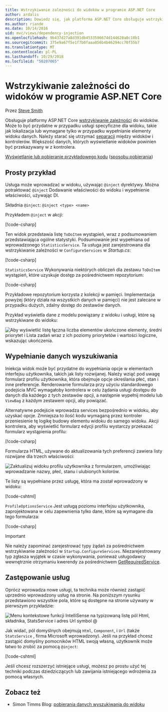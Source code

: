 ```yaml
---
title: Wstrzykiwanie zależności do widoków w programie ASP.NET Core
author: ardalis
description: Dowiedz się, jak platforma ASP.NET Core obsługuje wstrzykiwanie zależności do widoków MVC.
ms.author: riande
ms.date: 10/14/2016
uid: mvc/views/dependency-injection
ms.openlocfilehash: 9b437d27a8d391db4533596674d144628a0c10b1
ms.sourcegitcommit: 375e9a67f5e1f7b0faaa056b4b46294cc70f55b7
ms.translationtype: MT
ms.contentlocale: pl-PL
ms.lasthandoff: 10/29/2018
ms.locfileid: "50207065"
---
```

# <a name="dependency-injection-into-views-in-aspnet-core"></a>Wstrzykiwanie zależności do widoków w programie ASP.NET Core

Przez [Steve Smith](https://ardalis.com/)

Obsługuje platformy ASP.NET Core [wstrzykiwanie zależności](xref:fundamentals/dependency-injection) do widoków. Może to być przydatne w przypadku usługi specyficzne dla widoku, takie jak lokalizacja lub wymagane tylko w przypadku wypełnianie elementy widoku danych. Należy starać się utrzymać [separacji](http://deviq.com/separation-of-concerns/) między widoków i kontrolerów. Większość danych, których wyświetlanie widoków powinien być przekazywany w z kontrolera.

[Wyświetlanie lub pobieranie przykładowego kodu](https://github.com/aspnet/Docs/tree/master/aspnetcore/mvc/views/dependency-injection/sample) ([sposobu pobierania](xref:index#how-to-download-a-sample))

## <a name="a-simple-example"></a>Prosty przykład

Usługa może wprowadzać w widoku, używając `@inject` dyrektywy. Można potraktować `@inject` Dodawanie właściwości do widoku i wypełnienie właściwości, używając DI.

Składnia `@inject`: `@inject <type> <name>`

Przykładem `@inject` w akcji:

[!code-csharp[](../../mvc/views/dependency-injection/sample/src/ViewInjectSample/Views/ToDo/Index.cshtml?highlight=4,5,15,16,17)]

Ten widok przedstawia listę `ToDoItem` wystąpień, wraz z podsumowaniem przedstawiająca ogólne statystyki. Podsumowanie jest wypełniana od wprowadzonego `StatisticsService`. Ta usługa jest zarejestrowana dla wstrzykiwanie zależności w `ConfigureServices` w *Startup.cs*:

[!code-csharp[](../../mvc/views/dependency-injection/sample/src/ViewInjectSample/Startup.cs?highlight=6,7&range=15-22)]

`StatisticsService` Wykonywania niektórych obliczeń dla zestawu `ToDoItem` wystąpień, które uzyskuje dostęp za pośrednictwem repozytorium:

[!code-csharp[](../../mvc/views/dependency-injection/sample/src/ViewInjectSample/Model/Services/StatisticsService.cs?highlight=15,20,25)]

Przykładowe repozytorium korzysta z kolekcji w pamięci. Implementacja powyżej (który działa na wszystkich danych w pamięci) nie jest zalecane w przypadku dużych, zdalny dostęp do zestawów danych.

Przykład wyświetla dane z modelu powiązany z widoku i usługi, które są wstrzykiwane do widoku:

![Aby wyświetlić listę łączna liczba elementów ukończone elementy, średni priorytet i Lista zadań wraz z ich poziomy priorytetów i wartości logiczne, wskazując ukończenia.](dependency-injection/_static/screenshot.png)

## <a name="populating-lookup-data"></a>Wypełnianie danych wyszukiwania

Iniekcja widok może być przydatne do wypełniania opcje w elementach interfejsu użytkownika, takich jak listy rozwijanej. Należy wziąć pod uwagę formularz profilu użytkownika, która obejmuje opcje określania płeć, stan i inne preferencje. Renderowanie formularza przy użyciu standardowego podejścia MVC wymagałoby kontrolera w celu żądania usługi dostępu do danych dla każdego z tych zestawów opcji, a następnie wypełnij modelu lub `ViewBag` z każdym zestawem opcji, aby powiązać.

Alternatywne podejście wprowadza services bezpośrednio w widoku, aby uzyskać opcje. Zmniejsza to ilość kodu wymaganą przez kontroler przeniesienie tę logikę budowy elementu widoku do samego widoku. Akcji kontrolera, aby wyświetlić formularz edycji profilu wystarczy przekazać formularz wystąpienia profilu:

[!code-csharp[](../../mvc/views/dependency-injection/sample/src/ViewInjectSample/Controllers/ProfileController.cs?highlight=9,19)]

Formularza HTML, używane do aktualizowania tych preferencji zawiera listy rozwijane dla trzech właściwości:

![Zaktualizuj widoku profilu użytkownika z formularzem, umożliwiając wprowadzanie nazwy, płeć, stanu i ulubionych kolorów.](dependency-injection/_static/updateprofile.png)

Te listy są wypełniane przez usługę, która ma został wprowadzony w widoku:

[!code-cshtml[](../../mvc/views/dependency-injection/sample/src/ViewInjectSample/Views/Profile/Index.cshtml?highlight=4,16,17,21,22,26,27)]

`ProfileOptionsService` Jest usługą poziomu interfejsu użytkownika, zaprojektowana w celu zapewnienia tylko dane, które są wymagane dla tego formularza:

[!code-csharp[](../../mvc/views/dependency-injection/sample/src/ViewInjectSample/Model/Services/ProfileOptionsService.cs?highlight=7,13,24)]

> [!IMPORTANT]
> Nie należy zapominać zarejestrować typy żądań za pośrednictwem wstrzykiwanie zależności w `Startup.ConfigureServices`. Niezarejestrowany typ zgłasza wyjątek w czasie wykonywania, ponieważ usługodawcy wewnętrznie otrzymaniu kwerendy za pośrednictwem [GetRequiredService](/dotnet/api/microsoft.extensions.dependencyinjection.serviceproviderserviceextensions.getrequiredservice).

## <a name="overriding-services"></a>Zastępowanie usług

Oprócz wprowadza nowe usługi, ta technika może również zastąpić uprzednio wprowadzony usług na stronie. Na poniższym rysunku przedstawiono wszystkie pola, które są dostępne na stronie używany w pierwszym przykładzie:

![Menu kontekstowe funkcji IntelliSense na typizowaną listę pól Html, składnika, StatsService i adres Url symbol @](dependency-injection/_static/razor-fields.png)

Jak widać, pól domyślnych obejmują `Html`, `Component`, i `Url` (także `StatsService` , firma Microsoft wprowadzony). Jeśli na przykład chcesz zastąpić domyślny pomocników HTML swoją własną, użytkownik może łatwo to zrobić za pomocą `@inject`:

[!code-cshtml[](../../mvc/views/dependency-injection/sample/src/ViewInjectSample/Views/Helper/Index.cshtml?highlight=3,11)]

Jeśli chcesz rozszerzyć istniejące usługi, możesz po prostu użyć tej techniki podczas dziedziczących lub zawijania istniejącego wdrożenia za pomocą własnych.

## <a name="see-also"></a>Zobacz też

* Simon Timms Blog: [pobierania danych wyszukiwania do widoku](http://blog.simontimms.com/2015/06/09/getting-lookup-data-into-you-view/)
